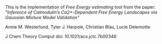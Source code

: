 This is the implementation of _Free Energy estimating_ tool from the paper:
_"Inference of Calmodulin’s Ca2+-Dependent Free Energy Landscapes via Gaussian Mixture Model Validation"_

Annie M. Westerlund, Tyler J. Harpole, Christian Blau, Lucie Delemotte

J Chem Theory Comput doi: 10.1021/acs.jctc.7b00346
